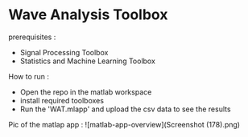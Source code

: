 # Wave Analysis Toolbox

prerequisites :
- Signal Processing Toolbox
- Statistics and Machine Learning Toolbox

How to run :
 - Open the repo in the matlab workspace
 - install required toolboxes
 - Run the 'WAT.mlapp' and upload the csv data to see the results

Pic of the matlap app :
![matlab-app-overview](Screenshot (178).png)
